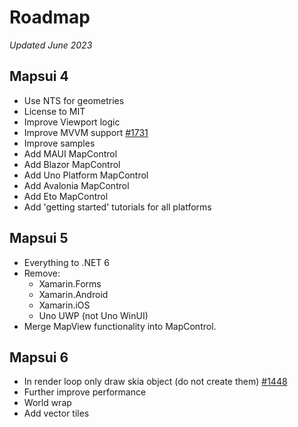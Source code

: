 # Roadmap 
*Updated June 2023*

## Mapsui 4
- Use NTS for geometries
- License to MIT
- Improve Viewport logic
- Improve MVVM support [#1731](https://github.com/Mapsui/Mapsui/issues/1731)
- Improve samples
- Add MAUI MapControl
- Add Blazor MapControl
- Add Uno Platform MapControl
- Add Avalonia MapControl
- Add Eto MapControl
- Add 'getting started' tutorials for all platforms

## Mapsui 5
- Everything to .NET 6
- Remove:
  - Xamarin.Forms
  - Xamarin.Android
  - Xamarin.iOS
  - Uno UWP (not Uno WinUI)
- Merge MapView functionality into MapControl.

## Mapsui 6
- In render loop only draw skia object (do not create them) [#1448](https://github.com/Mapsui/Mapsui/issues/1448)
- Further improve performance
- World wrap
- Add vector tiles
